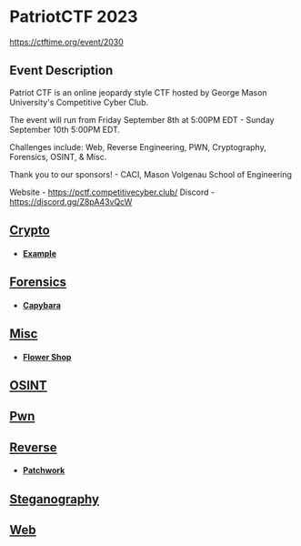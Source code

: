 # PatriotCTF 2023

https://ctftime.org/event/2030

## Event Description

Patriot CTF is an online jeopardy style CTF hosted by George Mason University's Competitive Cyber Club.

The event will run from Friday September 8th at 5:00PM EDT - Sunday September 10th 5:00PM EDT.

Challenges include: Web, Reverse Engineering, PWN, Cryptography, Forensics, OSINT, & Misc.

Thank you to our sponsors! - CACI, Mason Volgenau School of Engineering

Website - https://pctf.competitivecyber.club/
Discord - https://discord.gg/Z8pA43vQcW

## [Crypto](<Crypto>)
 * #### [Example](<Crypto/Example/>)
## [Forensics](<Forensics>)
 * #### [Capybara](<Forensics/Capybara/>)
## [Misc](<Misc>)
 * #### [Flower Shop](<Misc/Flower Shop/>)
## [OSINT](<OSINT>)
## [Pwn](<Pwn>)
## [Reverse](<Reverse>)
 * #### [Patchwork](<Reverse/Patchwork/>)
## [Steganography](<Steganography>)
## [Web](<Web>)
